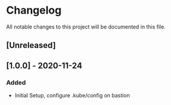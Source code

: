 # Changelog

All notable changes to this project will be documented in this file.

## [Unreleased]

## [1.0.0] - 2020-11-24

### Added

- Initial Setup, configure .kube/config on bastion

